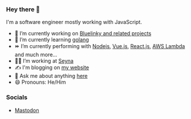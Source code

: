 ### Hey there 👋

I'm a software engineer mostly working with JavaScript.

- 🔭 I’m currently working on [Bluelinky and related projects](https://github.com/Hacksore/bluelinky)
- 🌱 I’m currently learning [golang](https://go.dev/)
- ⏩ I’m currently performing with [Nodejs](https://nodejs.org/en/), [Vue.js](https://vuejs.org/), [React.js](https://reactjs.org/), [AWS Lambda](https://aws.amazon.com/lambda/)  and much more...
- 👨‍💼 I’m working at [Seyna](https://www.seyna.eu/fr/)
- ✍️ I'm blogging on [my website](https://www.balandavid.com/en/blog/)
- 💬 Ask me about anything [here](https://github.com/neoPix/neoPix/issues)
- 😄 Pronouns: He/Him

### Socials

- <a rel="me" href="https://piaille.fr/@neopixl">Mastodon</a>
